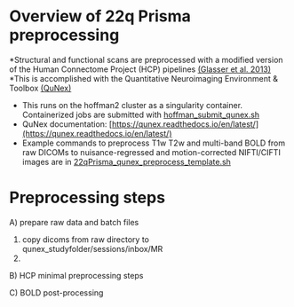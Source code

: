 # Overview of 22q Prisma preprocessing 
*Structural and functional scans are preprocessed with a modified version of the Human Connectome Project (HCP) pipelines [(Glasser et al. 2013)](https://pubmed.ncbi.nlm.nih.gov/23668970/)
*This is accomplished with the Quantitative Neuroimaging Environment & Toolbox [(QuNex)](https://www.frontiersin.org/articles/10.3389/fninf.2023.1104508/full) 
  * This runs on the hoffman2 cluster as a singularity container. Containerized jobs are submitted with [hoffman_submit_qunex.sh](https://github.com/charles-schleifer/22q_hoffman/blob/main/hoffman_submit/hoffman_submit_qunex.sh)
  * QuNex documentation: [https://qunex.readthedocs.io/en/latest/](https://qunex.readthedocs.io/en/latest/)
  * Example commands to preprocess T1w T2w and multi-band BOLD from raw DICOMs to nuisance-regressed and motion-corrected NIFTI/CIFTI images are in [22qPrisma_qunex_preprocess_template.sh](https://github.com/charles-schleifer/22q_hoffman/blob/main/22qPrisma_preprocessing/22qPrisma_qunex_preprocess_template.sh)

# Preprocessing steps
A) prepare raw data and batch files
 1. copy dicoms from raw directory to qunex_studyfolder/sessions/inbox/MR
 2. 

B) HCP minimal preprocessing steps

C) BOLD post-processing
